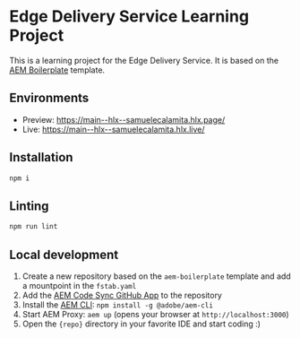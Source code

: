 # Edge Delivery Service Learning Project
This is a learning project for the Edge Delivery Service. It is based on the [AEM Boilerplate](https://github.com/adobe/aem-boilerplate) template.

## Environments
- Preview: https://main--hlx--samuelecalamita.hlx.page/
- Live: https://main--hlx--samuelecalamita.hlx.live/

## Installation

```sh
npm i
```

## Linting

```sh
npm run lint
```

## Local development

1. Create a new repository based on the `aem-boilerplate` template and add a mountpoint in the `fstab.yaml`
1. Add the [AEM Code Sync GitHub App](https://github.com/apps/aem-code-sync) to the repository
1. Install the [AEM CLI](https://github.com/adobe/aem-cli): `npm install -g @adobe/aem-cli`
1. Start AEM Proxy: `aem up` (opens your browser at `http://localhost:3000`)
1. Open the `{repo}` directory in your favorite IDE and start coding :)
